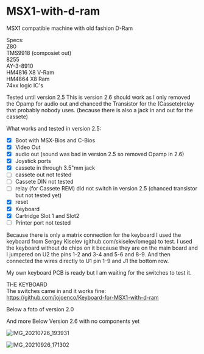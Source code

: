 # MSX1-with-d-ram
MSX1 compatible machine with old fashion D-Ram

Specs:  
Z80  
TMS9918 (composiet out)  
8255  
AY-3-8910  
HM4816 X8 V-Ram  
HM4864 X8 Ram  
74xx  logic IC's  



Tested until version 2.5 
This is version 2.6 should work as I only removed the Opamp for audio out and chanced the Transistor for the (Cassete)relay that
probably nobody uses. (because there is also a jack in and out for the cassete)

What works and tested in version 2.5:
- [x] Boot with MSX-Bios and C-Bios 
- [x] Video Out
- [x] audio out (sound was bad in version 2.5 so removed Opamp in 2.6)
- [x] Joystick ports
- [x] cassete in through 3.5"mm jack
- [ ] cassete out not tested
- [ ] Cassete DIN not tested
- [ ] relay (for Cassete REM) did not switch in version 2.5 (chanced transistor but not tested yet)
- [x] reset
- [X] Keyboard 
- [X] Cartridge Slot 1 and Slot2
- [ ] Printer port not tested

Because there is only a matrix connection for the keyboard I used the keyboard from Sergey Kiselev (github.com/skiselev/omega) to test.
I used the keyboard without de chips on it because they are on the main board and I jumpered on U2 the pins 1-2 and 3-4 and 5-6 and 8-9.
And then connected the wires directly to U1 pin 1-9 and J1 the bottom row.

My own keyboard PCB is ready but I am waiting for the switches to test it.

THE KEYBOARD  
The switches came in and it works fine:  
https://github.com/jojoenco/Keyboard-for-MSX1-with-d-ram

Below a foto of version 2.0 

And more Below Version 2.6 with no components yet


![IMG_20210726_193931](https://user-images.githubusercontent.com/89305963/130328411-ba4a1808-e9c4-46c7-b1bb-16933eadda58.jpg)


![IMG_20210926_171302](https://user-images.githubusercontent.com/89305963/134814134-ebb2f688-2c4d-42c9-a929-1ab52704e841.jpg)

